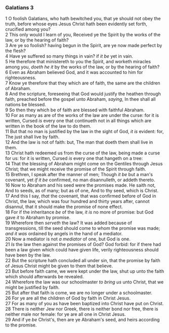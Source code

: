 ### Galatians 3

1 O foolish Galatians, who hath bewitched you, that ye should not obey the truth, before whose eyes Jesus Christ hath been evidently set forth, crucified among you?  
2 This only would I learn of you, Received ye the Spirit by the works of the law, or by the hearing of faith?  
3 Are ye so foolish? having begun in the Spirit, are ye now made perfect by the flesh?  
4 Have ye suffered so many things in vain? if *it be* yet in vain.  
5 He therefore that ministereth to you the Spirit, and worketh miracles among you, *doeth he it* by the works of the law, or by the hearing of faith?  
6 Even as Abraham believed God, and it was accounted to him for righteousness.  
7 Know ye therefore that they which are of faith, the same are the children of Abraham.  
8 And the scripture, foreseeing that God would justify the heathen through faith, preached before the gospel unto Abraham, *saying*, In thee shall all nations be blessed.  
9 So then they which be of faith are blessed with faithful Abraham.  
10 For as many as are of the works of the law are under the curse: for it is written, Cursed *is* every one that continueth not in all things which are written in the book of the law to do them.  
11 But that no man is justified by the law in the sight of God, *it is* evident: for, The just shall live by faith.  
12 And the law is not of faith: but, The man that doeth them shall live in them.  
13 Christ hath redeemed us from the curse of the law, being made a curse for us: for it is written, Cursed *is* every one that hangeth on a tree:  
14 That the blessing of Abraham might come on the Gentiles through Jesus Christ; that we might receive the promise of the Spirit through faith.  
15 Brethren, I speak after the manner of men; Though *it be* but a man's covenant, yet *if it be* confirmed, no man disannulleth, or addeth thereto.  
16 Now to Abraham and his seed were the promises made. He saith not, And to seeds, as of many; but as of one, And to thy seed, which is Christ.  
17 And this I say, *that* the covenant, that was confirmed before of God in Christ, the law, which was four hundred and thirty years after, cannot disannul, that it should make the promise of none effect.  
18 For if the inheritance *be* of the law, *it is* no more of promise: but God gave *it* to Abraham by promise.  
19 Wherefore then *serveth* the law? It was added because of transgressions, till the seed should come to whom the promise was made; *and it was* ordained by angels in the hand of a mediator.  
20 Now a mediator is not *a mediator* of one, but God is one.  
21 *Is* the law then against the promises of God? God forbid: for if there had been a law given which could have given life, verily righteousness should have been by the law.  
22 But the scripture hath concluded all under sin, that the promise by faith of Jesus Christ might be given to them that believe.  
23 But before faith came, we were kept under the law, shut up unto the faith which should afterwards be revealed.  
24 Wherefore the law was our schoolmaster *to bring us* unto Christ, that we might be justified by faith.  
25 But after that faith is come, we are no longer under a schoolmaster.  
26 For ye are all the children of God by faith in Christ Jesus.  
27 For as many of you as have been baptized into Christ have put on Christ.  
28 There is neither Jew nor Greek, there is neither bond nor free, there is neither male nor female: for ye are all one in Christ Jesus.  
29 And if ye *be* Christ's, then are ye Abraham's seed, and heirs according to the promise.  
